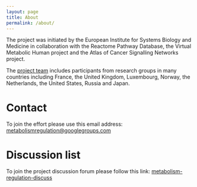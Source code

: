 ```yaml
---
layout: page
title: About
permalink: /about/
---
```


The project was initiated by the European Institute for Systems Biology and Medicine in collaboration with the Reactome Pathway Database, the Virtual Metabolic Human project and the Atlas of Cancer Signalling Networks project.  

The [project team](/team/) includes participants from research groups in many countries including 
France, 
the United Kingdom, 
Luxembourg, 
Norway, 
the Netherlands, 
the United States, 
Russia 
and 
Japan.

# Contact

To join the effort please use this email address:  
[metabolismregulation@googlegroups.com](mailto:metabolismregulation@googlegroups.com)

<!--Project coordinators:  
Alexander Mazein [amazein@eisbm.org](mailto:amazein@eisbm.org)  
Irina Balaur [ibalaur@eisbm.org](mailto:ibalaur@eisbm.org)  -->

# Discussion list

To join the project discussion forum please follow this link: [metabolism-regulation-discuss](https://groups.google.com/forum/#!forum/metabolism-regulation-discuss)

<!--**Alexander Mazein**, EISBM, Lyon, France  
**Irina Balaur**, EISBM, Lyon, France  
**Antonio Fabregat**, EMBL-EBI, Hinxton, UK  
**Inna Kuperstein**, Institut Curie, Paris, France  
**Nicolas Le Novère**, Babraham Institute, Cambridge, UK  
**Vasundra Touré**, Norwegian University of Science and Technology (NTNU), Trondheim, Norway  
**Tatiana Serebriiskaia**, Moscow Institute of Physics and Technology (MIPT), Moscow, Russia  
**Bertrand De Meulder**, EISBM, Lyon, France  
**Augustin Luna**, Dana-Farber Cancer Institute, Harvard Medical School, USA  
**Ines Thiele**, LCSB, Belval, Luxembourg  
**Charles Auffray**, EISBM, Lyon, France  -->



